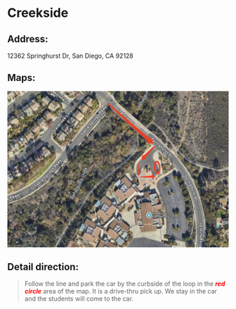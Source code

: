 # Creekside

## Address: 
12362 Springhurst Dr, San Diego, CA 92128

## Maps:
![Creekside Map](Creekside.jpg)

## Detail direction:

> Follow the line and park the car by the curbside of the loop  in the <span style="color:red">***red circle***</span> area of the map. It is a drive-thru pick up. We stay in the car and the students will come to the car.
